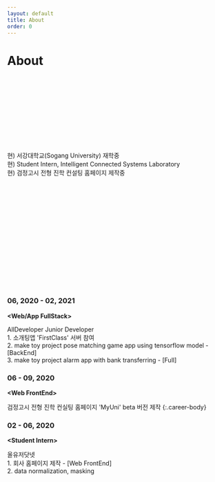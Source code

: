 ```yaml
---
layout: default
title: About
order: 0
---
```

# About

<div style="height: 4vh; width: auto;"></div>

현) 서강대학교(Sogang University) 재학중  
현) Student Intern, Intelligent Connected Systems Laboratory  
현) 검정고시 전형 진학 컨설팅 홈페이지 제작중

<div style="height: 6vh; width: auto;"></div>

### 06, 2020 - 02, 2021
**\<Web/App FullStack\>**  
<div class="career-body">
AllDeveloper Junior Developer <br>
1. 소개팅앱 'FirstClass' 서버 참여 <br>
2. make toy project pose matching game app using tensorflow model - [BackEnd]  <br>
3. make toy project alarm app with bank transferring - [Full]<br>
</div>

### 06 - 09, 2020 
**\<Web FrontEnd\>**  

검정고시 전형 진학 컨실팅 홈페이지 'MyUni' beta 버전 제작
{:.career-body} 

### 02 - 06, 2020 
**\<Student Intern\>**  
<div class="career-body">
올유저닷넷<br>
1. 회사 홈페이지 제작 - [Web FrontEnd] <br>
2. data normalization, masking
</div>